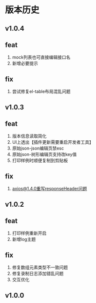 # 版本历史

## v1.0.4

feat
---

1. mock列表也可直接编辑接口名
2. 新增必要提示

fix
---

1. 尝试修复el-table布局混乱问题


## v1.0.3

feat
---

1. 版本信息读取简化
2. UI上透出【插件更新需要重启开发者工具】
3. 原始json-json编辑页禁esc
4. 原始json-树形编辑页支持改key值
5. 打印样例时顺便复制到剪贴板

fix
---

1. axios@1.4.0重写responseHeader问题

## v1.0.2
feat
---

1. 打印样例重新开启
2. 新增log主题

fix
---

1. 修复数组元素类型不一致问题
2. 修复录制日志添加错乱问题
3. 交互优化


## v1.0.0
